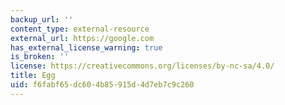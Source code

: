```yaml
---
backup_url: ''
content_type: external-resource
external_url: https://google.com
has_external_license_warning: true
is_broken: ''
license: https://creativecommons.org/licenses/by-nc-sa/4.0/
title: Egg
uid: f6fabf65-dc60-4b85-915d-4d7eb7c9c260
---
```

